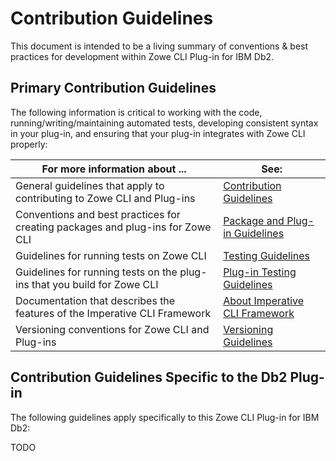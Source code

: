 # Contribution Guidelines
This document is intended to be a living summary of conventions & best practices for development within Zowe CLI Plug-in for IBM Db2.

## Primary Contribution Guidelines
The following information is critical to working with the code, running/writing/maintaining automated tests, developing consistent syntax in your plug-in, and ensuring that your plug-in integrates with Zowe CLI properly:

| For more information about ... | See: |
| ------------------------------ | ----- |
| General guidelines that apply to contributing to Zowe CLI and Plug-ins | [Contribution Guidelines](https://github.com/zowe/zowe-cli/master/CONTRIBUTING.md) |
| Conventions and best practices for creating packages and plug-ins for Zowe CLI | [Package and Plug-in Guidelines](https://github.com/zowe/zowe-cli/master/docs/PackagesAndPluginGuidelines.md)|
| Guidelines for running tests on Zowe CLI | [Testing Guidelines](https://github.com/zowe/zowe-cli/master/docs/TESTING.md) |
| Guidelines for running tests on the plug-ins that you build for Zowe CLI | [Plug-in Testing Guidelines](https://github.com/zowe/zowe-cli/master/docs/PluginTESTINGGuidelines.md) |
| Documentation that describes the features of the Imperative CLI Framework | [About Imperative CLI Framework](https://github.com/zowe/imperative/wiki) |
Versioning conventions for Zowe CLI and Plug-ins| [Versioning Guidelines](https://github.com/zowe/zowe-cli/master/MaintainerVersioning.md) |

## Contribution Guidelines Specific to the Db2 Plug-in
The following guidelines apply specifically to this Zowe CLI Plug-in for IBM Db2:

TODO
